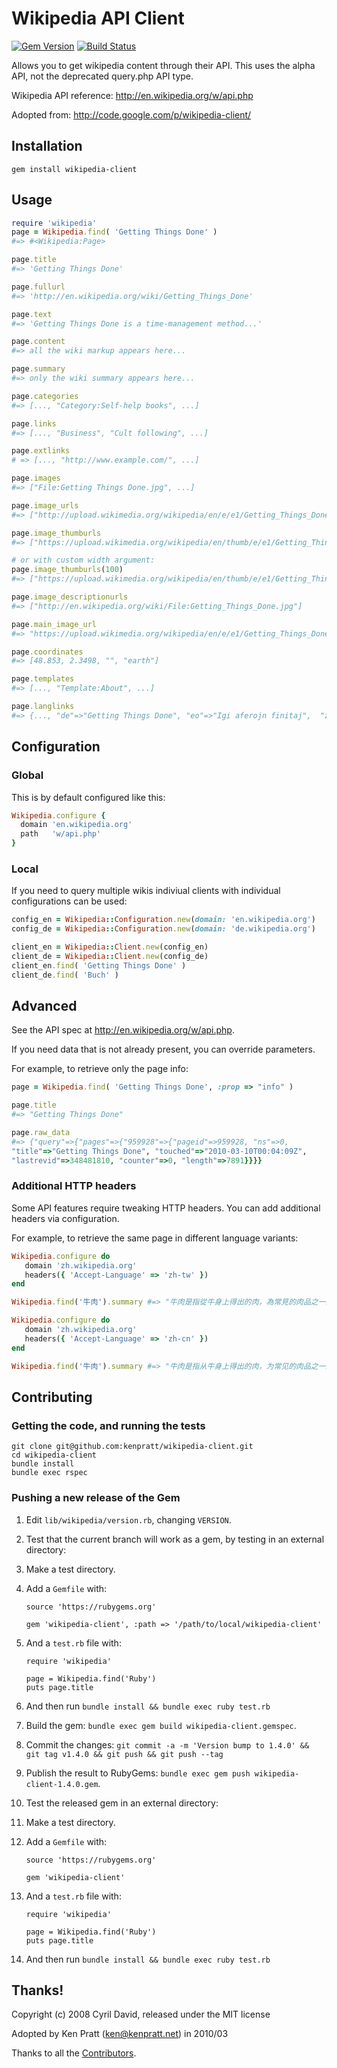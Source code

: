 # Wikipedia API Client

[![Gem Version](https://badge.fury.io/rb/wikipedia-client.svg)](https://badge.fury.io/rb/wikipedia-client)
[![Build Status](https://github.com/kenpratt/wikipedia-client/workflows/Test/badge.svg)](https://github.com/kenpratt/wikipedia-client/actions?query=workflow%3ATest)

Allows you to get wikipedia content through their API. This uses the
alpha API, not the deprecated query.php API type.

Wikipedia API reference: <http://en.wikipedia.org/w/api.php>

Adopted from: <http://code.google.com/p/wikipedia-client/>

## Installation

```
gem install wikipedia-client
```

## Usage

```ruby
require 'wikipedia'
page = Wikipedia.find( 'Getting Things Done' )
#=> #<Wikipedia:Page>

page.title
#=> 'Getting Things Done'

page.fullurl
#=> 'http://en.wikipedia.org/wiki/Getting_Things_Done'

page.text
#=> 'Getting Things Done is a time-management method...'

page.content
#=> all the wiki markup appears here...

page.summary
#=> only the wiki summary appears here...

page.categories
#=> [..., "Category:Self-help books", ...]

page.links
#=> [..., "Business", "Cult following", ...]

page.extlinks
# => [..., "http://www.example.com/", ...]

page.images
#=> ["File:Getting Things Done.jpg", ...]

page.image_urls
#=> ["http://upload.wikimedia.org/wikipedia/en/e/e1/Getting_Things_Done.jpg"]

page.image_thumburls
#=> ["https://upload.wikimedia.org/wikipedia/en/thumb/e/e1/Getting_Things_Done.jpg/200px-Getting_Things_Done.jpg"]

# or with custom width argument:
page.image_thumburls(100)
#=> ["https://upload.wikimedia.org/wikipedia/en/thumb/e/e1/Getting_Things_Done.jpg/100px-Getting_Things_Done.jpg"]

page.image_descriptionurls
#=> ["http://en.wikipedia.org/wiki/File:Getting_Things_Done.jpg"]

page.main_image_url
#=> "https://upload.wikimedia.org/wikipedia/en/e/e1/Getting_Things_Done.jpg"

page.coordinates
#=> [48.853, 2.3498, "", "earth"]

page.templates
#=> [..., "Template:About", ...]

page.langlinks
#=> {..., "de"=>"Getting Things Done", "eo"=>"Igi aferojn finitaj",  "zh"=>"尽管去做", ...}
```

## Configuration

### Global

This is by default configured like this:

```ruby
Wikipedia.configure {
  domain 'en.wikipedia.org'
  path   'w/api.php'
}
```

### Local

If you need to query multiple wikis indiviual clients with individual configurations can be
used:

```ruby
config_en = Wikipedia::Configuration.new(domain: 'en.wikipedia.org')
config_de = Wikipedia::Configuration.new(domain: 'de.wikipedia.org')

client_en = Wikipedia::Client.new(config_en)
client_de = Wikipedia::Client.new(config_de)
client_en.find( 'Getting Things Done' )
client_de.find( 'Buch' )
```

## Advanced

See the API spec at <http://en.wikipedia.org/w/api.php>.

If you need data that is not already present, you can override parameters.

For example, to retrieve only the page info:

```ruby
page = Wikipedia.find( 'Getting Things Done', :prop => "info" )

page.title
#=> "Getting Things Done"

page.raw_data
#=> {"query"=>{"pages"=>{"959928"=>{"pageid"=>959928, "ns"=>0,
"title"=>"Getting Things Done", "touched"=>"2010-03-10T00:04:09Z",
"lastrevid"=>348481810, "counter"=>0, "length"=>7891}}}}
```

### Additional HTTP headers

Some API features require tweaking HTTP headers. You can add additional headers via configuration.

For example, to retrieve the same page in different language variants:

```ruby
Wikipedia.configure do
   domain 'zh.wikipedia.org'
   headers({ 'Accept-Language' => 'zh-tw' })
end

Wikipedia.find('牛肉').summary #=> "牛肉是指從牛身上得出的肉，為常見的肉品之一。肌肉部分可以切成牛排、牛肉塊或牛仔骨，也可以與其他的肉混合做成香腸或血腸。"

Wikipedia.configure do
   domain 'zh.wikipedia.org'
   headers({ 'Accept-Language' => 'zh-cn' })
end

Wikipedia.find('牛肉').summary #=> "牛肉是指从牛身上得出的肉，为常见的肉品之一。肌肉部分可以切成牛排、牛肉块或牛仔骨，也可以与其他的肉混合做成香肠或血肠。"
```


## Contributing

### Getting the code, and running the tests

```
git clone git@github.com:kenpratt/wikipedia-client.git
cd wikipedia-client
bundle install
bundle exec rspec
```

### Pushing a new release of the Gem

1. Edit `lib/wikipedia/version.rb`, changing `VERSION`.
2. Test that the current branch will work as a gem, by testing in an external directory:
3. Make a test directory.
4. Add a `Gemfile` with:

   ```
   source 'https://rubygems.org'

   gem 'wikipedia-client', :path => '/path/to/local/wikipedia-client'
   ```

5. And a `test.rb` file with:

   ```
   require 'wikipedia'

   page = Wikipedia.find('Ruby')
   puts page.title
   ```

6. And then run `bundle install && bundle exec ruby test.rb`
7. Build the gem: `bundle exec gem build wikipedia-client.gemspec`.
8. Commit the changes: `git commit -a -m 'Version bump to 1.4.0' && git tag v1.4.0 && git push && git push --tag`
9. Publish the result to RubyGems: `bundle exec gem push wikipedia-client-1.4.0.gem`.
10. Test the released gem in an external directory:
11. Make a test directory.
12. Add a `Gemfile` with:

    ```
    source 'https://rubygems.org'

    gem 'wikipedia-client'
    ```

13. And a `test.rb` file with:

    ```
    require 'wikipedia'

    page = Wikipedia.find('Ruby')
    puts page.title
    ```

14. And then run `bundle install && bundle exec ruby test.rb`

## Thanks!

Copyright (c) 2008 Cyril David, released under the MIT license

Adopted by Ken Pratt (ken@kenpratt.net) in 2010/03

Thanks to all the [Contributors](https://github.com/kenpratt/wikipedia-client/graphs/contributors).

